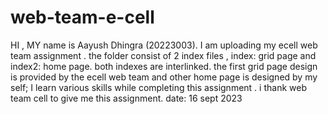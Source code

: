 # web-team-e-cell
HI ,
MY name is Aayush Dhingra (20223003). I am uploading my ecell web team assignment .
the folder consist of 2 index files , index: grid page and index2: home page.
both indexes are interlinked.
the first grid page design is provided by the ecell web team
and other home page is designed by my self;
I learn various skills while completing this assignment . i thank web team cell to give me this assignment.
date: 16 sept 2023
